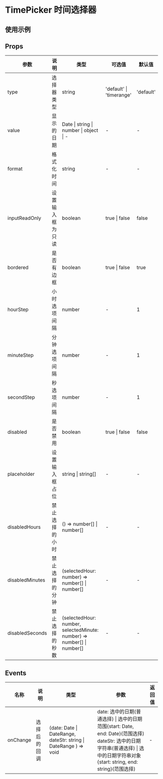 # TimePicker 时间选择器

## 使用示例

<!-- Inject Stories -->

## Props

| 参数            | 说明               | 类型                                                                   | 可选值                   | 默认值    |
| --------------- | ------------------ | ---------------------------------------------------------------------- | ------------------------ | --------- |
| type            | 选择器类型         | string                                                                 | 'default' \| 'timerange' | 'default' |
| value           | 显示的日期         | Date \| string \| number \| object \| -                                | -                        | -         |
| format          | 格式化时间         | string                                                                 | -                        | -         |
| inputReadOnly          | 设置输入框为只读                           | boolean                                                          | true \| false                                                                                                                                                                                        | false       |
| bordered            | 是否有边框                                                                                               | boolean                                                              | true \| false                                                |             true                                                          |
| hourStep        | 小时选项间隔       | number                                                                 | -                        | 1         |
| minuteStep      | 分钟选项间隔       | number                                                                 | -                        | 1         |
| secondStep      | 秒选项间隔         | number                                                                 | -                        | 1         |
| disabled        | 是否禁用           | boolean                                                                | true \| false            | false     |
| placeholder     | 设置输入框占位     | string \| string[]                                                     | -                        | -         |
| disabledHours   | 禁止选择的小时     | () => number[] \| number[]                                             | -                        | -         |
| disabledMinutes | 禁止选择的分钟     | (selectedHour: number) => number[] \| number[]                         | -                        | -         |
| disabledSeconds | 禁止选择的秒数     | (selectedHour: number, selectedMinute: number) => number[] \| number[] | -                        | -         |

## Events

| 名称     | 说明         | 类型                                                             | 参数                                                                                                                               | 返回值 |
| -------- | ------------ | ---------------------------------------------------------------- | ---------------------------------------------------------------------------------------------------------------------------------- | ------ |
| onChange | 选择后的回调 | (date: Date \| DateRange, dateStr: string \| DateRange ) => void | date: 选中的日期(普通选择) \| 选中的日期范围{start: Date, end: Date}(范围选择) <br/> dateStr: 选中的日期字符串(普通选择) \| 选中的日期字符串对象{start: string, end: string}(范围选择) | -      |
